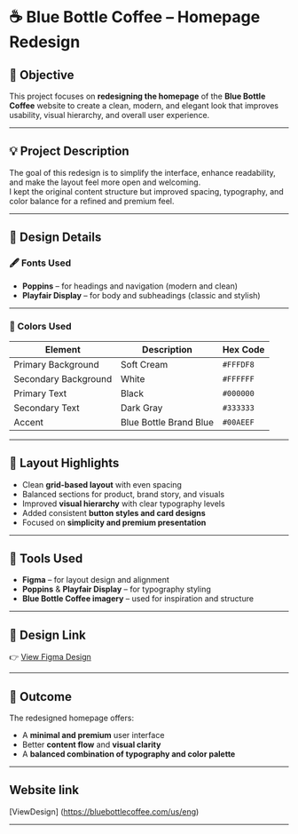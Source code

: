 # ☕ Blue Bottle Coffee – Homepage Redesign

## 🎯 Objective
This project focuses on **redesigning the homepage** of the **Blue Bottle Coffee** website to create a clean, modern, and elegant look that improves usability, visual hierarchy, and overall user experience.

---

## 💡 Project Description
The goal of this redesign is to simplify the interface, enhance readability, and make the layout feel more open and welcoming.  
I kept the original content structure but improved spacing, typography, and color balance for a refined and premium feel.

---

## 🎨 Design Details

### 🖋 Fonts Used
- **Poppins** – for headings and navigation (modern and clean)  
- **Playfair Display** – for body and subheadings (classic and stylish)

---

### 🌈 Colors Used
| Element | Description | Hex Code |
|----------|--------------|----------|
| Primary Background | Soft Cream | `#FFFDF8` |
| Secondary Background | White | `#FFFFFF` |
| Primary Text | Black | `#000000` |
| Secondary Text | Dark Gray | `#333333` |
| Accent | Blue Bottle Brand Blue | `#00AEEF` |

---

## 🧱 Layout Highlights
- Clean **grid-based layout** with even spacing  
- Balanced sections for product, brand story, and visuals  
- Improved **visual hierarchy** with clear typography levels  
- Added consistent **button styles and card designs**  
- Focused on **simplicity and premium presentation**

---

## 🧩 Tools Used
- **Figma** – for layout design and alignment  
- **Poppins** & **Playfair Display** – for typography styling  
- **Blue Bottle Coffee imagery** – used for inspiration and structure

---

## 🔗 Design Link
👉 [View Figma Design](https://www.figma.com/design/rGdQpaNIW93xdRqUGyPu8O/%C2%A0Elevate%C2%A0Labs?node-id=97-47&t=4q7j0fc8K0m6Lk2W-1)

---

## 🏁 Outcome
The redesigned homepage offers:
- A **minimal and premium** user interface  
- Better **content flow** and **visual clarity**  
- A **balanced combination of typography and color palette**

---

## Website link
[ViewDesign] (https://bluebottlecoffee.com/us/eng)

---

